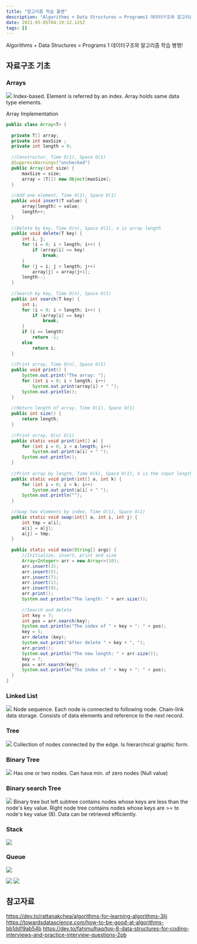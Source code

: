 ```yaml
---
title: "알고리즘 학습 플랜"
description: "Algorithms + Data Structures = Programs1 데이터구조와 알고리즘 학습 병행!  Index-based. Element is referred by an index. Array holds same data type elements.StacksQ"
date: 2021-05-05T04:19:12.125Z
tags: []
---
```

Algorithms + Data Structures = Programs
1 데이터구조와 알고리즘 학습 병행!

## 자료구조 기초
### Arrays
![](/images/f849e03d-8056-4e1b-a5ff-76da2dd9cc51-image.png)
  Index-based. Element is referred by an index. Array holds same data type elements.
  
  Array Implementation
  ```java
public class Array<T> {
	
    private T[] array;
    private int maxSize ;
    private int length = 0;
    
    //Constructor, Time O(1), Space O(1)
    @SuppressWarnings("unchecked")
    public Array(int size) {
    	maxSize = size;
    	array = (T[]) new Object[maxSize];
    }
    
    //Add one element, Time O(1), Space O(1)
    public void insert(T value) {
        array[length] = value;
        length++;
    }
    
    //Delete by key, Time O(n), Space O(1), n is array length
    public void delete(T key) {
        int i, j;
        for (i = 0; i < length; i++) {           
            if (array[i] == key) 
            	break;           
        }      
        for (j = i; j < length; j++)        
            array[j] = array[j+1];
        length--;
    }
    
    //Search by key, Time O(n), Space O(1)
    public int search(T key) {
        int i;
        for (i = 0; i < length; i++) {
            if (array[i] == key) 
            	break;                   
        }        
        if (i == length) 
            return -1; 
        else 
            return i;
    }
    
    //Print array, Time O(n), Space O(1)
	public void print() {
		System.out.print("The array: ");
	    for (int i = 0; i < length; i++) 
	        System.out.print(array[i] + " ");
	    System.out.println();
	} 
	
	//Return length of array, Time O(1), Space O(1)
    public int size() {
    	return length;
    }
    
	//Print array, O(n) O(1)
    public static void print(int[] a) {  
        for (int i = 0; i < a.length; i++)
            System.out.print(a[i] + " ");
        System.out.println();
    } 
    
    //Print array by length, Time O(k), Space O(1), k is the input length
    public static void print(int[] a, int k) {
        for (int i = 0; i < k; i++)
            System.out.print(a[i] + " ");
        System.out.println("");
    } 
    
	//Swap two elements by index, Time O(1), Space O(1)
	public static void swap(int[] a, int i, int j) {
		int tmp = a[i];
		a[i] = a[j];
		a[j] = tmp;
	}
	
	public static void main(String[] args) {
		//Initialize, insert, print and size
		Array<Integer> arr = new Array<>(10);
		arr.insert(3);
		arr.insert(5);
		arr.insert(7);
		arr.insert(1);
		arr.insert(9);     
		arr.print();
		System.out.println("The length: " + arr.size());
		
		//Search and delete
		int key = 7;
		int pos = arr.search(key);
		System.out.println("The index of " + key + ": " + pos);
		key = 5;
		arr.delete (key);
		System.out.print("After delete " + key + ", ");
		arr.print();  
		System.out.println("The new length: " + arr.size());
		key = 7;
		pos = arr.search(key);
		System.out.println("The index of " + key + ": " + pos);
	}  
}

  ```
### Linked List
![](/images/6d9374ce-ead7-43db-8e35-601553f799cb-image.png)
Node sequence. Each node is connected to following node. Chain-link data storage. Consists of data elements and reference to the next record.

### Tree
![](/images/665fd7cd-adee-4bc3-b352-4beb7f938801-image.png)
Collection of nodes connected by the edge. Is hierarchical graphic form.

### Binary Tree
![](/images/879d7ed1-125d-459a-809b-590eb7a721e2-image.png)
Has one or two nodes. Can hava min. of zero nodes (Null value)

### Binary search Tree
![](/images/1f647a41-2b94-41fb-984b-ea557501d2e1-image.png)
Binary tree but left subtree contains nodes whose keys are less than the node's key value. Right node tree contains nodes whose keys are >= to node's key value (8). Data can be retrieved efficiently.

### Stack
![](/images/2439871c-5333-4020-b781-470e631d8993-image.png)

### Queue
![](/images/d9d57e17-348e-4d90-bfed-3b73c2501f9e-image.png)


![](/images/eb56ab3b-54c3-4628-8ea3-d98b5f96cfaf-image.png)
![](/images/48080f6e-7b33-4086-b193-d83d20fcd045-image.png)

## 참고자료
https://dev.to/rattanakchea/algorithms-for-learning-algorithms-3lij
https://towardsdatascience.com/how-to-be-good-at-algorithms-bb1dd19ab54b
https://dev.to/fahimulhaq/top-8-data-structures-for-coding-interviews-and-practice-interview-questions-2pb